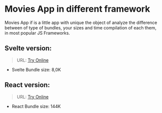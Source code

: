 # Movies App in different framework

Movies App if is a little app with unique the object of analyze the difference between of type of bundles, your sizes and time compilation of each them, in most popular JS Frameworks.

## Svelte version:

> URL: [Try Online](https://galiprandi.github.io/movies/svelte-app/public/)

- Svelte Bundle size: 8,0K

## React version:

> URL: [Try Online](https://galiprandi.github.io/movies/react-app/build/)

- React Bundle size: 144K

